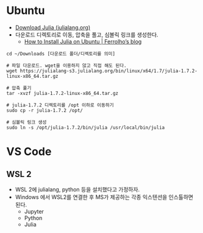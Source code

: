 # Ubuntu 

- [Download Julia (julialang.org)](https://julialang.org/downloads/)
- 다운로드 디렉토리로 이동, 압축을 풀고, 심볼릭 링크를 생성한다. 
	- [How to Install Julia on Ubuntu | Ferrolho’s blog](https://ferrolho.github.io/blog/2019-01-26/how-to-install-julia-on-ubuntu)

```
cd ~/Downloads [다운로드 폴더/디렉토리를 의미]

# 파일 다운로드. wget을 이용하지 않고 직접 해도 된다. 
wget https://julialang-s3.julialang.org/bin/linux/x64/1.7/julia-1.7.2-linux-x86_64.tar.gz

# 압축 풀기 
tar -xvzf julia-1.7.2-linux-x86_64.tar.gz

# julia-1.7.2 디렉토리를 /opt 이하로 이동하기 
sudo cp -r julia-1.7.2 /opt/

# 심볼릭 링크 생성 
sudo ln -s /opt/julia-1.7.2/bin/julia /usr/local/bin/julia
```


# VS Code 

## WSL 2 
- WSL 2에 julialang, python 등을 설치했다고 가정하자. 
- Windows 에서 WSL2를 연결한 후 MS가 제공하는 각종 익스텐션을 인스톨하면 된다. 
	- Jupyter 
	- Python 
	- Julia 
